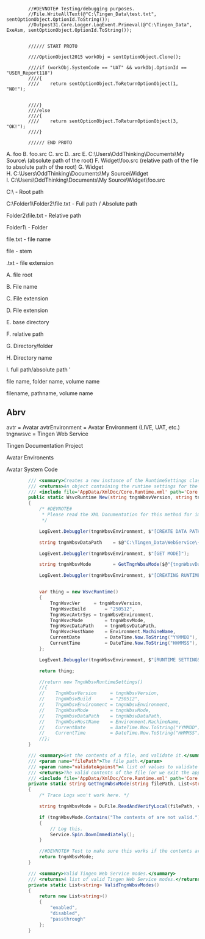             //#DEVNOTE# Testing/debugging purposes.
            //File.WriteAllText(@"C:\Tingen_Data\test.txt", sentOptionObject.OptionId.ToString());
            //Outpost31.Core.Logger.LogEvent.Primeval(@"C:\Tingen_Data", ExeAsm, sentOptionObject.OptionId.ToString());


            ////// START PROTO

            ////OptionObject2015 workObj = sentOptionObject.Clone();

            ////if (workObj.SystemCode == "UAT" && workObj.OptionId == "USER_Report118")
            ////{
            ////    return sentOptionObject.ToReturnOptionObject(1, "NO!");


            ////}
            ////else
            ////{
            ////    return sentOptionObject.ToReturnOptionObject(3, "OK!");
            ////}

            ////// END PROTO




A. foo
B. foo.src
C. src
D. .src
E. C:\Users\OddThinking\Documents\My Source\ (absolute path of the root)
F. Widget\foo.src (relative path of the file to absolute path of the root)
G. Widget\
H. C:\Users\OddThinking\Documents\My Source\Widget\
I. C:\Users\OddThinking\Documents\My Source\Widget\foo.src

C:\                             - Root path

C:\Folder1\Folder2\file.txt     - Full path / Absolute path

Folder2\file.txt                - Relative path

Folder1\                        - Folder

file.txt                        - file name

file                            - stem

.txt                            - file extension

A. file root

B. File name

C. File extension

D. File extension

E. base directory

F. relative path

G. Directory/folder

H. Directory name

I. full path/absolute path
'

file name, folder name, volume name

filename, pathname, volume name



## Abrv

avtr = Avatar
avtrEnvironment = Avatar Environment (LIVE, UAT, etc.)
tngnwsvc = Tingen Web Service


<seealso href="https://github.com/spectrum-health-systems/tingen-documentation-project">Tingen Documentation Project</seealso>

<seealso href="https://github.com/spectrum-health-systems/tingen-documentation-project/blob/main/static/avatar/environment.md">Avatar Environents</seealso>

<see href="https://github.com/spectrum-health-systems/tingen-documentation-project/blob/main/static/avatar/environment.md#system-code">Avatar System Code</see>



```csharp
        /// <summary>Creates a new instance of the RuntimeSettings class.</summary>
        /// <returns>An object containing the runtime settings for the Tingen Web Service.</returns>
        /// <include file='AppData/XmlDoc/Core.Runtime.xml' path='Core.Runtime/Class[@name="TngnWbsvRuntimeSettings"]/New/*'/>
        public static WsvcRuntime New(string tngnWbsvVersion, string tngnWbsvEnvironment)
        {
            /* #DEVNOTE#
             * Please read the XML Documentation for this method for important information.
             */

            LogEvent.Debuggler(tngnWbsvEnvironment, $"[CREATE DATA PATH]");

            string tngnWbsvDataPath    = $@"C:\Tingen_Data\WebService\{tngnWbsvEnvironment}";

            LogEvent.Debuggler(tngnWbsvEnvironment, $"[GET MODE]");

            string tngnWbsvMode        = GetTngnWbsvMode($@"{tngnWbsvDataPath}\Runtime\TngnWbsv.Mode", ValidTngnWbsvModes());

            LogEvent.Debuggler(tngnWbsvEnvironment, $"[CREATING RUNTIME SETTINGS]");


            var thing = new WsvcRuntime()
            {
                TngnWsvcVer     = tngnWbsvVersion,
                TngnWsvcBuild       = "250512",
                TngnWsvcAvtrSys = tngnWbsvEnvironment,
                TngnWsvcMode        = tngnWbsvMode,
                TngnWsvcDataPath    = tngnWbsvDataPath,
                TngnWsvcHostName    = Environment.MachineName,
                CurrentDate         = DateTime.Now.ToString("YYMMDD"),
                CurrentTime         = DateTime.Now.ToString("HHMMSS"),
            };

            LogEvent.Debuggler(tngnWbsvEnvironment, $"[RUNTIME SETTINGS CREATED]");

            return thing;

            //return new TngnWbsvRuntimeSettings()
            //{
            //    TngnWbsvVersion     = tngnWbsvVersion,
            //    TngnWbsvBuild       = "250512",
            //    TngnWbsvEnvironment = tngnWbsvEnvironment,
            //    TngnWbsvMode        = tngnWbsvMode,
            //    TngnWbsvDataPath    = tngnWbsvDataPath,
            //    TngnWbsvHostName    = Environment.MachineName,
            //    CurrentDate         = DateTime.Now.ToString("YYMMDD"),
            //    CurrentTime         = DateTime.Now.ToString("HHMMSS"),
            //};
        }

        /// <summary>Get the contents of a file, and validate it.</summary>
        /// <param name="filePath">The file path.</param>
        /// <param name="validateAgainst">A list of values to validate against.</param>
        /// <returns>The valid contents of the file (or we exit the application).</returns>
        /// <include file='AppData/XmlDoc/Core.Runtime.xml' path='Core.Runtime/Class[@name="TngnWbsvRuntimeSettings"]/TngnWbsvRuntimeSettings.New/*'/>
        private static string GetTngnWbsvMode(string filePath, List<string> validateAgainst)
        {
            /* Trace Logs won't work here. */

            string tngnWbsvMode = DuFile.ReadAndVerifyLocal(filePath, validateAgainst);

            if (tngnWbsvMode.Contains("The contents of are not valid.")) // test
            {
                // Log this.
                Service.Spin.DownImmediately();
            }

            //#DEVNOTE# Test to make sure this works if the contents are not valid.
            return tngnWbsvMode;
        }

        /// <summary>Valid Tingen Web Service modes.</summary>
        /// <returns>A list of valid Tingen Web Service modes.</returns>
        private static List<string> ValidTngnWbsvModes()
        {
            return new List<string>()
            {
                "enabled",
                "disabled",
                "passthrough"
            };
        }
```